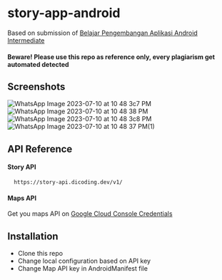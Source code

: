 # story-app-android
Based on submission of [Belajar Pengembangan Aplikasi Android Intermediate](https://www.dicoding.com/academies/352/)
#### Beware! Please use this repo as reference only, every plagiarism get automated detected

## Screenshots
![WhatsApp Image 2023-07-10 at 10 48 3c7 PM](https://github.com/iccangji/story-app-android/assets/77067538/e2d975c0-195d-4b7a-811f-f34b2f4b2870)
![WhatsApp Image 2023-07-10 at 10 48 38 PM](https://github.com/iccangji/story-app-android/assets/77067538/8d331f81-b94e-43cb-acef-6f53c8ee5167)
![WhatsApp Image 2023-07-10 at 10 48 3c8 PM](https://github.com/iccangji/story-app-android/assets/77067538/85450a87-4003-4279-92f7-60344340b6c9)
![WhatsApp Image 2023-07-10 at 10 48 37 PM(1)](https://github.com/iccangji/story-app-android/assets/77067538/38b705b8-b1be-4dd4-b041-c9afd15938c5)

## API Reference
#### Story API

```
  https://story-api.dicoding.dev/v1/
```
#### Maps API

Get you maps API on [Google Cloud Console Credentials](https://console.cloud.google.com/google/maps-apis/credentials)

## Installation

- Clone this repo
- Change local configuration based on API key
- Change Map API key in AndroidManifest file
